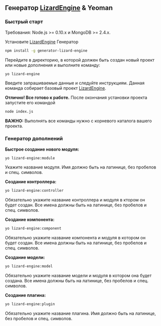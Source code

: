 ## Генератор [LizardEngine](https://github.com/PoluosmakAndrew/lizard-engine) & Yeoman

### Быстрый старт

Требования: Node.js >= 0.10.x и MongoDB >= 2.4.x.

Установите [LizardEngine](https://github.com/PoluosmakAndrew/lizard-engine) Генератор
```bash
npm install -g generator-lizard-engine
```

Перейдите в директорию, в которой должен быть создан новый проект или новые дополнения и выполните команду:

```bash
yo lizard-engine
```

Введите запрашиваемые данные и следуйте инструкциям. Данная команда собирает базовый проект [LizardEngine](https://github.com/PoluosmakAndrew/lizard-engine).

**Отлично! Все готово к работе.** После окончания установки проекта запустите его командой

```bash
node index.js
```

**ВАЖНО:** Выполнять все команды нужно с корневого каталога вашего проекта.

### Генератор дополнений

**Быстрое создание нового модуля:**

```bash
yo lizard-engine:module
```

Укажите название модуля. Имя должно быть на латинице, без пробелов и спец. символов.


**Создание контроллера:**

```bash
yo lizard-engine:controller
```

Обязательно укажите название контроллера и модуля в ктором он будет создан. Все имена должны быть на латинице, без пробелов и спец. символов.


**Создание компонента:**

```bash
yo lizard-engine:component
```

Обязательно укажите название компонента и модуля в котором он будет создан. Все имена должны быть на латинице, без пробелов и спец. символов.


**Создание модели:**

```bash
yo lizard-engine:model
```

Обязательно укажите название модели и модуля в котором она будет создана. Все имена должны быть на латинице, без пробелов и спец. символов.


**Создание плагина:**

```bash
yo lizard-engine:plugin
```

Обязательно укажите название плагина. Имя должно быть на латинице, без пробелов и спец. символов.
